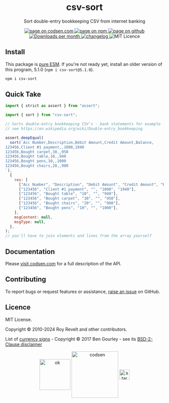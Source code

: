 <h1 align="center">csv-sort</h1>

<p align="center">Sort double-entry bookkeeping CSV from internet banking</p>

<p align="center">
  <a href="https://codsen.com/os/csv-sort" rel="nofollow noreferrer noopener">
    <img src="https://img.shields.io/badge/-codsen-blue?style=flat-square" alt="page on codsen.com">
  </a>
  <a href="https://www.npmjs.com/package/csv-sort" rel="nofollow noreferrer noopener">
    <img src="https://img.shields.io/badge/-npm-blue?style=flat-square" alt="page on npm">
  </a>
  <a href="https://github.com/codsen/codsen/tree/main/packages/csv-sort" rel="nofollow noreferrer noopener">
    <img src="https://img.shields.io/badge/-github-blue?style=flat-square" alt="page on github">
  </a>
  <a href="https://npmcharts.com/compare/csv-sort?interval=30" rel="nofollow noreferrer noopener" target="_blank">
    <img src="https://img.shields.io/npm/dm/csv-sort.svg?style=flat-square" alt="Downloads per month">
  </a>
  <a href="https://codsen.com/os/csv-sort/changelog" rel="nofollow noreferrer noopener">
    <img src="https://img.shields.io/badge/changelog-here-brightgreen?style=flat-square" alt="changelog">
  </a>
  <img src="https://img.shields.io/badge/licence-MIT-brightgreen.svg?style=flat-square" alt="MIT Licence">
</p>

## Install

This package is [pure ESM](https://gist.github.com/sindresorhus/a39789f98801d908bbc7ff3ecc99d99c). If you're not ready yet, install an older version of this program, 5.1.0 (`npm i csv-sort@5.1.0`).

```bash
npm i csv-sort
```

## Quick Take

```js
import { strict as assert } from "assert";

import { sort } from "csv-sort";

// Sorts double-entry bookkeeping CSV's - bank statements for example
// see https://en.wikipedia.org/wiki/Double-entry_bookkeeping

assert.deepEqual(
  sort(`Acc Number,Description,Debit Amount,Credit Amount,Balance,
123456,Client #1 payment,,1000,1940
123456,Bought carpet,30,,950
123456,Bought table,10,,940
123456,Bought pens,10,,1000
123456,Bought chairs,20,,980
`),
  {
    res: [
      ["Acc Number", "Description", "Debit Amount", "Credit Amount", "Balance"],
      ["123456", "Client #1 payment", "", "1000", "1940"],
      ["123456", "Bought table", "10", "", "940"],
      ["123456", "Bought carpet", "30", "", "950"],
      ["123456", "Bought chairs", "20", "", "980"],
      ["123456", "Bought pens", "10", "", "1000"],
    ],
    msgContent: null,
    msgType: null,
  },
);
// you'll have to join elements and lines from the array yourself
```

## Documentation

Please [visit codsen.com](https://codsen.com/os/csv-sort/) for a full description of the API.

## Contributing

To report bugs or request features or assistance, [raise an issue](https://github.com/codsen/codsen/issues/new/choose) on GitHub.

## Licence

MIT License.

Copyright © 2010-2024 Roy Revelt and other contributors.

List of [currency signs](https://github.com/bengourley/currency-symbol-map) - Copyright © 2017 Ben Gourley - see its [BSD-2-Clause disclaimer](https://opensource.org/licenses/BSD-2-Clause)

<p align="center"><img src="https://codsen.com/images/png-codsen-ok.png" width="98" alt="ok" align="center"> <img src="https://codsen.com/images/png-codsen-1.png" width="148" alt="codsen" align="center"> <img src="https://codsen.com/images/png-codsen-star-small.png" width="32" alt="star" align="center"></p>
